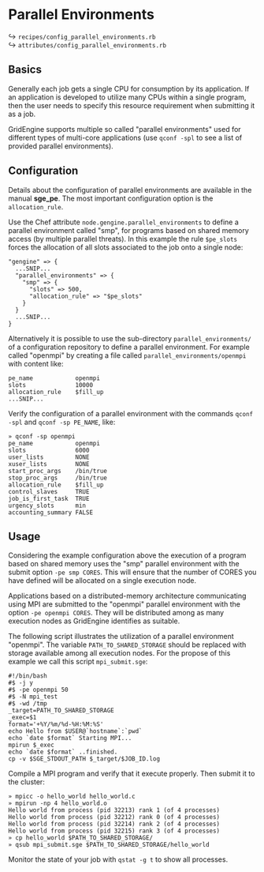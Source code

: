 
# Parallel Environments

↪ `recipes/config_parallel_environments.rb`  
↪ `attributes/config_parallel_environments.rb`

## Basics

Generally each job gets a single CPU for consumption by its 
application. If an application is developed to utilize many 
CPUs within a single program, then the user needs to specify 
this resource requirement when submitting it as a job. 

GridEngine supports multiple so called "parallel environments" 
used for different types of multi-core applications (use 
`qconf -spl` to see a list of provided parallel environments). 

## Configuration

Details about the configuration of parallel environments are 
available in the manual **sge_pe**. The most important 
configuration option is the `allocation_rule`.

Use the Chef attribute `node.gengine.parallel_environments` to 
define a parallel environment called "smp", for programs based 
on shared memory access (by multiple parallel threats). In this 
example the rule `$pe_slots` forces the allocation of all slots
associated to the job onto a single node:

    "gengine" => {
      ...SNIP...
      "parallel_environments" => {
        "smp" => {
          "slots" => 500,
          "allocation_rule" => "$pe_slots"
        }
      }
      ...SNIP...
    } 

Alternatively it is possible to use the sub-directory 
`parallel_environments/` of a configuration repository to define a 
parallel environment. For example called "openmpi" by creating a 
file called `parallel_environments/openmpi` with content like:

    pe_name            openmpi
    slots              10000
    allocation_rule    $fill_up
    ...SNIP...

Verify the configuration of a parallel environment with the commands
`qconf -spl` and `qconf -sp PE_NAME`, like:

    » qconf -sp openmpi
    pe_name            openmpi
    slots              6000
    user_lists         NONE
    xuser_lists        NONE
    start_proc_args    /bin/true
    stop_proc_args     /bin/true
    allocation_rule    $fill_up
    control_slaves     TRUE
    job_is_first_task  TRUE
    urgency_slots      min
    accounting_summary FALSE

## Usage

Considering the example configuration above the execution of a program
based on shared memory uses the "smp" parallel environment with the
submit option `-pe smp CORES`. This will ensure that the number of 
CORES you have defined will be allocated on a single execution node. 

Applications based on a distributed-memory architecture communicating 
using MPI are submitted to the "openmpi" parallel environment with the 
option `-pe openmpi CORES`. They will be distributed among as many execution 
nodes as GridEngine identifies as suitable. 

The following script illustrates the utilization of a parallel 
environment "openmpi". The variable `PATH_TO_SHARED_STORAGE` should be
replaced with storage available among all execution nodes.  For the 
propose of this example we call this script `mpi_submit.sge`:

    #!/bin/bash
    #$ -j y
    #$ -pe openmpi 50
    #$ -N mpi_test
    #$ -wd /tmp
    _target=PATH_TO_SHARED_STORAGE
    _exec=$1
    format='+%Y/%m/%d-%H:%M:%S'
    echo Hello from $USER@`hostname`:`pwd` 
    echo `date $format` Starting MPI...
    mpirun $_exec
    echo `date $format` ..finished. 
    cp -v $SGE_STDOUT_PATH $_target/$JOB_ID.log

Compile a MPI program and verify that it execute properly. Then submit it
to the cluster:

    » mpicc -o hello_world hello_world.c 
    » mpirun -np 4 hello_world.o 
    Hello world from process (pid 32213) rank 1 (of 4 processes)
    Hello world from process (pid 32212) rank 0 (of 4 processes)
    Hello world from process (pid 32214) rank 2 (of 4 processes)
    Hello world from process (pid 32215) rank 3 (of 4 processes)
    » cp hello_world $PATH_TO_SHARED_STORAGE/
    » qsub mpi_submit.sge $PATH_TO_SHARED_STORAGE/hello_world    

Monitor the state of your job with `qstat -g t` to show all processes. 


